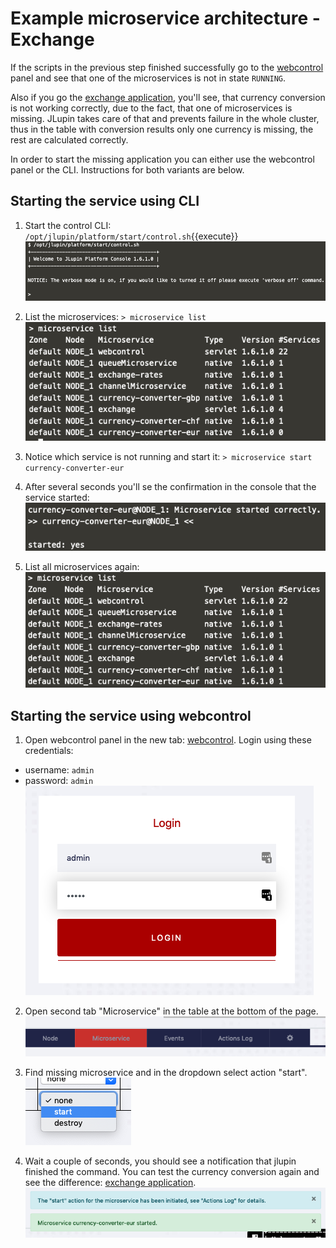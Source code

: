 # Example microservice architecture - Exchange

If the scripts in the previous step finished successfully go to the [webcontrol](https://[[HOST_SUBDOMAIN]]-8888-[[KATACODA_HOST]].environments.katacoda.com/webcontrol/) panel and see that one of the microservices is not in state `RUNNING`.

Also if you go the [exchange application](https://[[HOST_SUBDOMAIN]]-8000-[[KATACODA_HOST]].environments.katacoda.com/exchange/), you'll see, that currency conversion is not working correctly, due to the fact, that one of microservices is missing. JLupin takes care of that and prevents failure in the whole cluster, thus in the table with 
conversion results only one currency is missing, the rest are calculated correctly.

In order to start the missing application you can either use the webcontrol panel or the CLI. Instructions for both variants are below.

## Starting the service using CLI

1. Start the control CLI:
`/opt/jlupin/platform/start/control.sh`{{execute}}
![CLI started](assets/cli-start.png)

2. List the microservices:
`> microservice list`
![Missing microservice](assets/cli-missing-service.png)

3. Notice which service is not running and start it:
`> microservice start currency-converter-eur`

4. After several seconds you'll se the confirmation in the console that the service started:
![Service started](assets/cli-notification.png)

5. List all microservices again:
![Service started](assets/cli-complete-list.png)



## Starting the service using webcontrol

1. Open webcontrol panel in the new tab: [webcontrol](https://[[HOST_SUBDOMAIN]]-8888-[[KATACODA_HOST]].environments.katacoda.com/webcontrol/). Login using these credentials:
  - username: `admin`
  - password: `admin`
![Service started](assets/wc-login.png)

2. Open second tab "Microservice" in the table at the bottom of the page.
![Service started](assets/wc-table-tab.png)

3. Find missing microservice and in the dropdown select action "start".
![Service started](assets/wc-dropdown-select.png)

4. Wait a couple of seconds, you should see a notification that jlupin finished the command. You can test the currency conversion again and see the difference: [exchange application](https://[[HOST_SUBDOMAIN]]-8000-[[KATACODA_HOST]].environments.katacoda.com/exchange/).
![Service started](assets/wc-notification.png)
